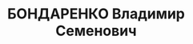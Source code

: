 ---
title: БОНДАРЕНКО Владимир Семенович
description: "Род. в 1900, Азово-Черноморский кр., п. Глубокая, русский. Проживал:\
  \ ст. Лихая. Мастер депо ст.Лихая Юго-Восточной жел. дороги \n  Арестован УНКВД\
  \ АЧК 26.01.1937. Обв. по ст.ст. 58-8, 58-9, 58-11 УК РСФСР за участие в контрреволюционной\
  \ организации. Приговор: выездная сессия ВК ВС СССР в г. Ростове-на-Дону, 16.06.1937\
  \ – ВМН. Расстрелян 16.06.1937, в г.Ростове-на-Дону. \n  Реабилитирован Прокуратурой\
  \ РО 02.08.1996 по Закону РФ от 18.10.1991 г."
---